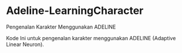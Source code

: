 # Adeline-LearningCharacter
Pengenalan Karakter Menggunakan ADELINE

Kode Ini untuk pengenalan karakter menggunakan ADELINE (Adaptive Linear Neuron).
